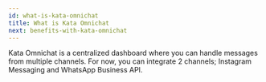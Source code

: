 ```yaml
---
id: what-is-kata-omnichat
title: What is Kata Omnichat
next: benefits-with-kata-omnichat
---
```


Kata Omnichat is a centralized dashboard where you can handle messages from multiple channels. For now, you can integrate 2 channels; Instagram Messaging and WhatsApp Business API.
